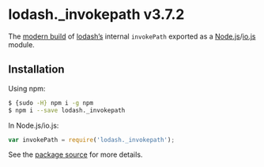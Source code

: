 # lodash._invokepath v3.7.2

The [modern build](https://github.com/lodash/lodash/wiki/Build-Differences) of [lodash’s](https://lodash.com/) internal `invokePath` exported as a [Node.js](http://nodejs.org/)/[io.js](https://iojs.org/) module.

## Installation

Using npm:

```bash
$ {sudo -H} npm i -g npm
$ npm i --save lodash._invokepath
```

In Node.js/io.js:

```js
var invokePath = require('lodash._invokepath');
```

See the [package source](https://github.com/lodash/lodash/blob/3.7.2-npm-packages/lodash._invokepath) for more details.
